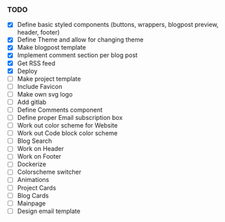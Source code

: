 ### TODO

- [x] Define basic styled components (buttons, wrappers, blogpost preview, header, footer)
- [x] Define Theme and allow for changing theme
- [x] Make blogpost template
- [x] Implement comment section per blog post
- [x] Get RSS feed
- [x] Deploy
- [ ] Make project template
- [ ] Include Favicon
- [ ] Make own svg logo
- [ ] Add gitlab
- [ ] Define Comments component
- [ ] Define proper Email subscription box
- [ ] Work out color scheme for Website
- [ ] Work out Code block color scheme
- [ ] Blog Search
- [ ] Work on Header
- [ ] Work on Footer
- [ ] Dockerize
- [ ] Colorscheme switcher
- [ ] Animations
- [ ] Project Cards
- [ ] Blog Cards
- [ ] Mainpage
- [ ] Design email template
